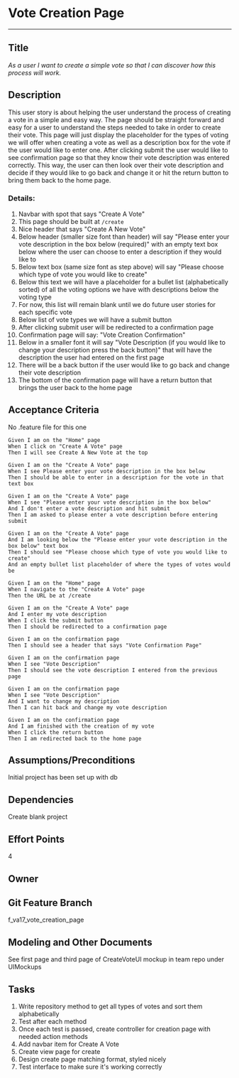 # Vote Creation Page
<hr>

## Title

*As a user I want to create a simple vote so that I can discover how this process will work.*

## Description

This user story is about helping the user understand the process of creating a vote in a simple and easy way. The page should be straight forward and easy for a user to understand the steps needed to take in order to create their vote. This page will just display the placeholder for the types of voting we will offer when creating a vote as well as a description box for the vote if the user would like to enter one. After clicking submit the user would like to see confirmation page so that they know their vote description was entered correctly. This way, the user can then look over their vote description and decide if they would like to go back and change it or hit the return button to bring them back to the home page. 

### Details:

1. Navbar with spot that says "Create A Vote"
2. This page should be built at `/create` 
2. Nice header that says "Create A New Vote" 
3. Below header (smaller size font than header) will say "Please enter your vote description in the box below (required)" with an empty text box below where the user can choose to enter a description if they would like to 
4. Below text box (same size font as step above) will say "Please choose which type of vote you would like to create" 
5. Below this text we will have a placeholder for a bullet list (alphabetically sorted) of all the voting options we have with descriptions below the voting type
6. For now, this list will remain blank until we do future user stories for each specific vote 
7. Below list of vote types we will have a submit button 
8. After clicking submit user will be redirected to a confirmation page 
9. Confirmation page will say: "Vote Creation Confirmation"
10. Below in a smaller font it will say "Vote Description (if you would like to change your description press the back button)" that will have the description the user had entered on the first page 
11. There will be a back button if the user would like to go back and change their vote description 
12. The bottom of the confirmation page will have a return button that brings the user back to the home page 

## Acceptance Criteria
No .feature file for this one

    Given I am on the "Home" page 
    When I click on "Create A Vote" page 
    Then I will see Create A New Vote at the top 

    Given I am on the "Create A Vote" page 
    When I see Please enter your vote description in the box below 
    Then I should be able to enter in a description for the vote in that text box

    Given I am on the "Create A Vote" page 
    When I see "Please enter your vote description in the box below"
    And I don't enter a vote description and hit submit
    Then I am asked to please enter a vote description before entering submit 

    Given I am on the "Create A Vote" page 
    And I am looking below the "Please enter your vote description in the box below" text box 
    Then I should see "Please choose which type of vote you would like to create" 
    And an empty bullet list placeholder of where the types of votes would be 

    Given I am on the "Home" page 
    When I navigate to the "Create A Vote" page
    Then the URL be at /create 

    Given I am on the "Create A Vote" page 
    And I enter my vote description 
    When I click the submit button 
    Then I should be redirected to a confirmation page 

    Given I am on the confirmation page 
    Then I should see a header that says "Vote Confirmation Page"

    Given I am on the confirmation page
    When I see "Vote Description"
    Then I should see the vote description I entered from the previous page 

    Given I am on the confirmation page
    When I see "Vote Description"
    And I want to change my description
    Then I can hit back and change my vote description

    Given I am on the confirmation page
    And I am finished with the creation of my vote
    When I click the return button
    Then I am redirected back to the home page 

## Assumptions/Preconditions
Initial project has been set up with db 

## Dependencies
Create blank project

## Effort Points
4
## Owner

## Git Feature Branch
f_va17_vote_creation_page

## Modeling and Other Documents
See first page and third page of CreateVoteUI mockup in team repo under UIMockups

## Tasks
1. Write repository method to get all types of votes and sort them alphabetically 
2. Test after each method 
3. Once each test is passed, create controller for creation page with needed action methods 
4. Add navbar item for Create A Vote
5. Create view page for create 
6. Design create page matching format, styled nicely 
6. Test interface to make sure it's working correctly 